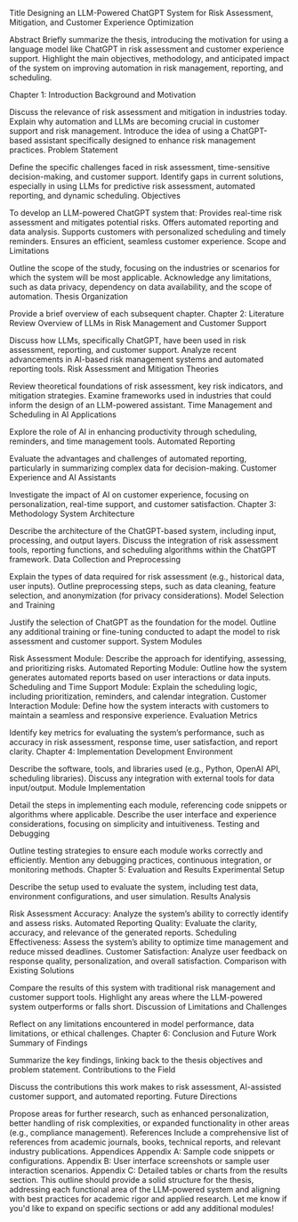 Title
Designing an LLM-Powered ChatGPT System for Risk Assessment, Mitigation, and Customer Experience Optimization

Abstract
Briefly summarize the thesis, introducing the motivation for using a language model like ChatGPT in risk assessment and customer experience support. Highlight the main objectives, methodology, and anticipated impact of the system on improving automation in risk management, reporting, and scheduling.

Chapter 1: Introduction
Background and Motivation

Discuss the relevance of risk assessment and mitigation in industries today.
Explain why automation and LLMs are becoming crucial in customer support and risk management.
Introduce the idea of using a ChatGPT-based assistant specifically designed to enhance risk management practices.
Problem Statement

Define the specific challenges faced in risk assessment, time-sensitive decision-making, and customer support.
Identify gaps in current solutions, especially in using LLMs for predictive risk assessment, automated reporting, and dynamic scheduling.
Objectives

To develop an LLM-powered ChatGPT system that:
Provides real-time risk assessment and mitigates potential risks.
Offers automated reporting and data analysis.
Supports customers with personalized scheduling and timely reminders.
Ensures an efficient, seamless customer experience.
Scope and Limitations

Outline the scope of the study, focusing on the industries or scenarios for which the system will be most applicable.
Acknowledge any limitations, such as data privacy, dependency on data availability, and the scope of automation.
Thesis Organization

Provide a brief overview of each subsequent chapter.
Chapter 2: Literature Review
Overview of LLMs in Risk Management and Customer Support

Discuss how LLMs, specifically ChatGPT, have been used in risk assessment, reporting, and customer support.
Analyze recent advancements in AI-based risk management systems and automated reporting tools.
Risk Assessment and Mitigation Theories

Review theoretical foundations of risk assessment, key risk indicators, and mitigation strategies.
Examine frameworks used in industries that could inform the design of an LLM-powered assistant.
Time Management and Scheduling in AI Applications

Explore the role of AI in enhancing productivity through scheduling, reminders, and time management tools.
Automated Reporting

Evaluate the advantages and challenges of automated reporting, particularly in summarizing complex data for decision-making.
Customer Experience and AI Assistants

Investigate the impact of AI on customer experience, focusing on personalization, real-time support, and customer satisfaction.
Chapter 3: Methodology
System Architecture

Describe the architecture of the ChatGPT-based system, including input, processing, and output layers.
Discuss the integration of risk assessment tools, reporting functions, and scheduling algorithms within the ChatGPT framework.
Data Collection and Preprocessing

Explain the types of data required for risk assessment (e.g., historical data, user inputs).
Outline preprocessing steps, such as data cleaning, feature selection, and anonymization (for privacy considerations).
Model Selection and Training

Justify the selection of ChatGPT as the foundation for the model.
Outline any additional training or fine-tuning conducted to adapt the model to risk assessment and customer support.
System Modules

Risk Assessment Module: Describe the approach for identifying, assessing, and prioritizing risks.
Automated Reporting Module: Outline how the system generates automated reports based on user interactions or data inputs.
Scheduling and Time Support Module: Explain the scheduling logic, including prioritization, reminders, and calendar integration.
Customer Interaction Module: Define how the system interacts with customers to maintain a seamless and responsive experience.
Evaluation Metrics

Identify key metrics for evaluating the system’s performance, such as accuracy in risk assessment, response time, user satisfaction, and report clarity.
Chapter 4: Implementation
Development Environment

Describe the software, tools, and libraries used (e.g., Python, OpenAI API, scheduling libraries).
Discuss any integration with external tools for data input/output.
Module Implementation

Detail the steps in implementing each module, referencing code snippets or algorithms where applicable.
Describe the user interface and experience considerations, focusing on simplicity and intuitiveness.
Testing and Debugging

Outline testing strategies to ensure each module works correctly and efficiently.
Mention any debugging practices, continuous integration, or monitoring methods.
Chapter 5: Evaluation and Results
Experimental Setup

Describe the setup used to evaluate the system, including test data, environment configurations, and user simulation.
Results Analysis

Risk Assessment Accuracy: Analyze the system’s ability to correctly identify and assess risks.
Automated Reporting Quality: Evaluate the clarity, accuracy, and relevance of the generated reports.
Scheduling Effectiveness: Assess the system’s ability to optimize time management and reduce missed deadlines.
Customer Satisfaction: Analyze user feedback on response quality, personalization, and overall satisfaction.
Comparison with Existing Solutions

Compare the results of this system with traditional risk management and customer support tools.
Highlight any areas where the LLM-powered system outperforms or falls short.
Discussion of Limitations and Challenges

Reflect on any limitations encountered in model performance, data limitations, or ethical challenges.
Chapter 6: Conclusion and Future Work
Summary of Findings

Summarize the key findings, linking back to the thesis objectives and problem statement.
Contributions to the Field

Discuss the contributions this work makes to risk assessment, AI-assisted customer support, and automated reporting.
Future Directions

Propose areas for further research, such as enhanced personalization, better handling of risk complexities, or expanded functionality in other areas (e.g., compliance management).
References
Include a comprehensive list of references from academic journals, books, technical reports, and relevant industry publications.
Appendices
Appendix A: Sample code snippets or configurations.
Appendix B: User interface screenshots or sample user interaction scenarios.
Appendix C: Detailed tables or charts from the results section.
This outline should provide a solid structure for the thesis, addressing each functional area of the LLM-powered system and aligning with best practices for academic rigor and applied research. Let me know if you'd like to expand on specific sections or add any additional modules!